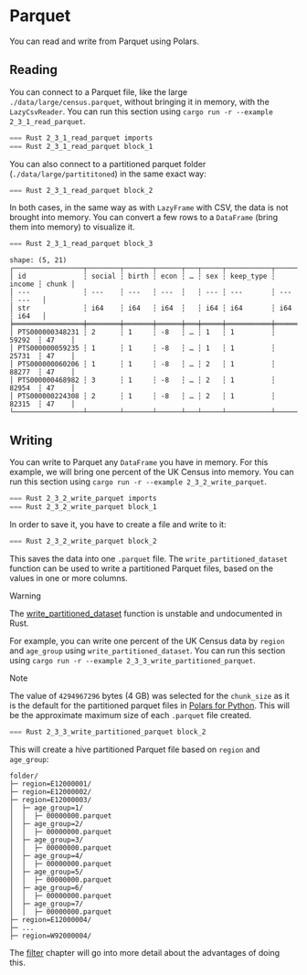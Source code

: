 # Parquet

You can read and write from Parquet using Polars.

## Reading

You can connect to a Parquet file, like the large `./data/large/census.parquet`, without bringing it in memory, with the `LazyCsvReader`. You can run this section using `cargo run -r --example 2_3_1_read_parquet`.

```rust
=== Rust 2_3_1_read_parquet imports
=== Rust 2_3_1_read_parquet block_1
```

You can also connect to a partitioned parquet folder (`./data/large/partititoned`) in the same exact way:

```rust
=== Rust 2_3_1_read_parquet block_2
```

In both cases, in the same way as with `LazyFrame` with CSV, the data is not brought into memory. You can convert a few rows to a `DataFrame` (bring them into memory) to visualize it.

```Rust
=== Rust 2_3_1_read_parquet block_3
```

```
shape: (5, 21)
┌─────────────────┬────────┬───────┬──────┬───┬─────┬───────────┬────────┬───────┐
│ id              ┆ social ┆ birth ┆ econ ┆ … ┆ sex ┆ keep_type ┆ income ┆ chunk │
│ ---             ┆ ---    ┆ ---   ┆ ---  ┆   ┆ --- ┆ ---       ┆ ---    ┆ ---   │
│ str             ┆ i64    ┆ i64   ┆ i64  ┆   ┆ i64 ┆ i64       ┆ i64    ┆ i64   │
╞═════════════════╪════════╪═══════╪══════╪═══╪═════╪═══════════╪════════╪═══════╡
│ PTS000000348231 ┆ 2      ┆ 1     ┆ -8   ┆ … ┆ 1   ┆ 1         ┆ 59292  ┆ 47    │
│ PTS000000059235 ┆ 1      ┆ 1     ┆ -8   ┆ … ┆ 1   ┆ 1         ┆ 25731  ┆ 47    │
│ PTS000000060206 ┆ 1      ┆ 1     ┆ -8   ┆ … ┆ 2   ┆ 1         ┆ 88277  ┆ 47    │
│ PTS000000468982 ┆ 3      ┆ 1     ┆ -8   ┆ … ┆ 2   ┆ 1         ┆ 82954  ┆ 47    │
│ PTS000000224308 ┆ 2      ┆ 1     ┆ -8   ┆ … ┆ 2   ┆ 1         ┆ 82315  ┆ 47    │
└─────────────────┴────────┴───────┴──────┴───┴─────┴───────────┴────────┴───────┘
```

## Writing

You can write to Parquet any `DataFrame` you have in memory. For this example, we will bring one percent of the UK Census into memory. You can run this section using `cargo run -r --example 2_3_2_write_parquet`.

```rust
=== Rust 2_3_2_write_parquet imports
=== Rust 2_3_2_write_parquet block_1
```

In order to save it, you have to create a file and write to it:


```rust
=== Rust 2_3_2_write_parquet block_2
```

This saves the data into one `.parquet` file. The `write_partitioned_dataset` function can be used to write a partitioned Parquet files, based on the values in one or more columns. 

> [!WARNING]
> The [write_partitioned_dataset](https://docs.pola.rs/api/rust/dev/polars_io/partition/fn.write_partitioned_dataset.html) function is unstable and undocumented in Rust. 

For example, you can write one percent of the UK Census data by `region` and `age_group` using `write_partitioned_dataset`. You can run this section using `cargo run -r --example 2_3_3_write_partitioned_parquet`.

> [!NOTE]
> The value of `4294967296` bytes (4 GB) was selected for the `chunk_size` as it is the default for the partitioned parquet files in [Polars for Python](https://docs.pola.rs/api/python/dev/reference/api/polars.DataFrame.write_parquet.html). This will be the approximate maximum size of each `.parquet` file created. 

```Rust
=== Rust 2_3_3_write_partitioned_parquet block_2
```

This will create a hive partitioned Parquet file based on `region` and `age_group`:

```
folder/
├─ region=E12000001/
├─ region=E12000002/
├─ region=E12000003/
│  ├─ age_group=1/
│  │  ├─ 00000000.parquet
│  ├─ age_group=2/
│  │  ├─ 00000000.parquet
│  ├─ age_group=3/
│  │  ├─ 00000000.parquet
│  ├─ age_group=4/
│  │  ├─ 00000000.parquet
│  ├─ age_group=5/
│  │  ├─ 00000000.parquet
│  ├─ age_group=6/
│  │  ├─ 00000000.parquet
│  ├─ age_group=7/
│  │  ├─ 00000000.parquet
├─ region=E12000004/
├─ ...
├─ region=W92000004/
```

The [filter](../3_transformation/2_select.md) chapter will go into more detail about the advantages of doing this.